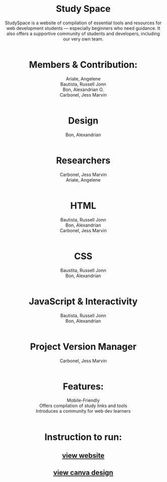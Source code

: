 <div align="center">

# Study Space
StudySpace is a website of compilation of essential tools and resources for web development students — especially beginners who need guidance. It also offers a supportive community of students and developers, including our very own team.
<br><br>

# Members & Contribution:
Ariate, Angelene <br>
Bautista, Russell Jonn <br>
Bon, Alexandrian O. <br>
Carbonel, Jess Marvin
<br><br>

# Design
Bon, Alexandrian
<br><br>

# Researchers
Carbonel, Jess Marvin <br>
Ariate, Angelene
<br><br>

# HTML
Bautista, Russell Jonn <br>
Bon, Alexandrian <br>
Carbonel, Jess Marvin
<br><br>

# CSS
Baustita, Russell Jonn <br>
Bon, Alexandrian
<br><br>

# JavaScript & Interactivity
Bautista, Russell Jonn <br>
Bon, Alexandrian 
<br><br>

# Project Version Manager
Carbonel, Jess Marvin
<br><br>

# Features:
Mobile-Friendly<br>
Offers compilation of study links and tools<br>
Introduces a community for web dev learners
<br><br>

# Instruction to run:

## [view website](https://imoitself.github.io/MidtrmProjG2/home.html)

## [view canva design](https://www.canva.com/design/DAGzypXJrxg/xidJYjE23wxf6Mr78-Wjpw/edit?utm_content=DAGzypXJrxg&utm_campaign=designshare&utm_medium=link2&utm_source=sharebutton)

</div>
